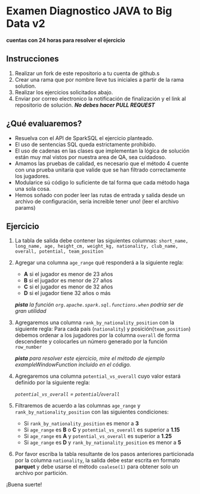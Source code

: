# Examen Diagnostico JAVA to Big Data v2
**cuentas con 24 horas para resolver el ejercicio**


## Instrucciones

1. Realizar un fork de este repositorio a tu cuenta de github.s
2. Crear una rama que por nombre lleve tus iniciales a partir de la rama solution.
3. Realizar los ejercicios solicitados abajo.
4. Enviar por correo electronico la notificación de finalización y el link al repositorio de solución.
**_No debes hacer PULL REQUEST_**
## ¿Qué evaluaremos?

* Resuelva con el API de SparkSQL el ejercicio planteado.
* El uso de sentencias SQL queda estrictamente prohibido.
* El uso de cadenas en las clases que implementan la lógica de solución están muy mal vistos por nuestra area de QA, sea
  cuidadoso.
* Amamos las pruebas de calidad, es necesario que el método 4 cuente con una prueba unitaria 
    que valide que se han filtrado correctamente los jugadores.
* Modularice sú código lo suficiente de tal forma que cada método haga una sola cosa.
* Hemos soñado con poder leer las rutas de entrada y salida desde un archivo de configuración, sería increible tener
  uno! (leer el archivo params)

## Ejercicio

1. La tabla de salida debe contener las siguientes columnas:
   `short_name, long_name, age, height_cm, weight_kg, nationality, club_name, overall, potential, team_position`
   
2. Agregar una columna `age_range` qué responderá a la siguiente regla:
    * **A** si el jugador es menor de 23 años
    * **B** si el jugador es menor de 27 años
    * **C** si el jugador es menor de 32 años
    * **D** si el jugador tiene 32 años o más
    
    ***pista** la función `org.apache.spark.sql.functions.when` podría ser de gran utilidad*
3. Agregaremos una columna `rank_by_nationality_position` con la siguiente regla:
    Para cada país (`nationality`) y posición(`team_position`) debemos ordenar a los jugadores por la columna `overall`
    de forma descendente y colocarles un número generado por la función `row_number`
     
   ***pista** para resolver este ejercicio, mire el método de ejemplo exampleWindowFunction incluido en el código.*
4. Agregaremos una columna `potential_vs_overall` cuyo valor estará definido por la siguiente regla:
   
   *`potential_vs_overall` = `potential`/`overall`*
    
5. Filtraremos de acuerdo a las columnas `age_range` y `rank_by_nationality_position` con las siguientes condiciones:
    * Si `rank_by_nationality_position` es menor a **3**
    * Si `age_range` es **B** o **C** y `potential_vs_overall` es superior a **1.15**
    * Si `age_range` es **A** y `potential_vs_overall` es superior a **1.25**
    * Si `age_range` es **D** y `rank_by_nationality_position` es menor a **5**

6. Por favor escriba la tabla resultante de los pasos anteriores particionada por la columna `nationality`, la salida
   debe estar escrita en formato **parquet** y debe usarse el método `coalese(1)`
   para obtener solo un archivo por partición.

¡Buena suerte!
